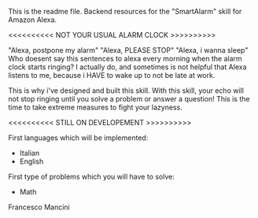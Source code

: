 This is the readme file.
Backend resources for the "SmartAlarm" skill for Amazon Alexa.

<<<<<<<<<< NOT YOUR USUAL ALARM CLOCK >>>>>>>>>>

"Alexa, postpone my alarm"
"Alexa, PLEASE STOP"
"Alexa, i wanna sleep"
Who doesent say this sentences to alexa every morning when the alarm clock starts ringing?
I actually do, and sometimes is not helpful that Alexa listens to me, because i HAVE to wake up
to not be late at work.

This is why i've designed and built this skill.
With this skill, your echo will not stop ringing until you solve a problem or answer a question!
This is the time to take extreme measures to fight your lazyness.

<<<<<<<<<< STILL ON DEVELOPEMENT >>>>>>>>>>

First languages which will be implemented:
- Italian
- English

First type of problems which you will have to solve:
- Math

Francesco Mancini

